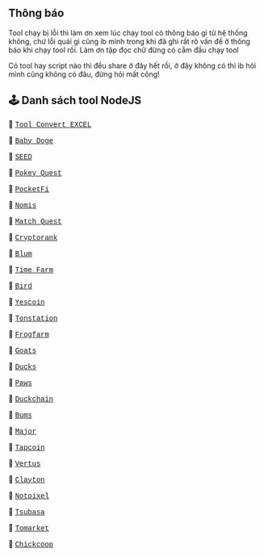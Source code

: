 ## Thông báo

Tool chạy bị lỗi thì làm ơn xem lúc chạy tool có thông báo gì từ hệ thống không, chứ lỗi quái gì cũng ib mình trong khi đã ghi rất rõ vấn đề ở thông báo khi chạy tool rồi. Làm ơn tập đọc chữ đừng có cắm đầu chạy tool

Có tool hay script nào thì đều share ở đây hết rồi, ở đây không có thì ib hỏi mình cũng không có đâu, đừng hỏi mất công!

## 🕹 Danh sách tool NodeJS

🚀 [<span style="font-family: 'Courier New', monospace;">Tool Convert EXCEL</span>](https://github.com/HoangLaoTaBot/toolconvert-js)

🚀 [<span style="font-family: 'Courier New', monospace;">Baby Doge</span>](https://github.com/HoangLaoTaBot/babydoge-js)

🚀 [<span style="font-family: 'Courier New', monospace;">SEED</span>](https://github.com/HoangLaoTaBot/seed-js)

🚀 [<span style="font-family: 'Courier New', monospace;">Pokey Quest</span>](https://github.com/HoangLaoTaBot/pokeyquest-js)

🚀 [<span style="font-family: 'Courier New', monospace;">PocketFi</span>](https://github.com/HoangLaoTaBot/pocketfi-js)

🚀 [<span style="font-family: 'Courier New', monospace;">Nomis</span>](https://github.com/HoangLaoTaBot/nomis-js)

🚀 [<span style="font-family: 'Courier New', monospace;">Match Quest</span>](https://github.com/HoangLaoTaBot/matchquestbot-js)

🚀 [<span style="font-family: 'Courier New', monospace;">Cryptorank</span>](https://github.com/HoangLaoTaBot/cryptorank-js)

🚀 [<span style="font-family: 'Courier New', monospace;">Blum</span>](https://github.com/HoangLaoTaBot/blum-js)

🚀 [<span style="font-family: 'Courier New', monospace;">Time Farm</span>](https://github.com/HoangLaoTaBot/timefarm-js)

🚀 [<span style="font-family: 'Courier New', monospace;">Bird</span>](https://github.com/HoangLaoTaBot/bird-js)

🚀 [<span style="font-family: 'Courier New', monospace;">Yescoin</span>](https://github.com/HoangLaoTaBot/yescoin-js)

🚀 [<span style="font-family: 'Courier New', monospace;">Tonstation</span>](https://github.com/HoangLaoTaBot/tonstation-js)

🚀 [<span style="font-family: 'Courier New', monospace;">Frogfarm</span>](https://github.com/HoangLaoTaBot/frogfarm-js)

🚀 [<span style="font-family: 'Courier New', monospace;">Goats</span>](https://github.com/HoangLaoTaBot/goats-js)

🚀 [<span style="font-family: 'Courier New', monospace;">Ducks</span>](https://github.com/HoangLaoTaBot/ducks-js)

🚀 [<span style="font-family: 'Courier New', monospace;">Paws</span>](https://github.com/HoangLaoTaBot/paws-js)

🚀 [<span style="font-family: 'Courier New', monospace;">Duckchain</span>](https://github.com/HoangLaoTaBot/duckchain-js)

🚀 [<span style="font-family: 'Courier New', monospace;">Bums</span>](https://github.com/HoangLaoTaBot/bums-js)

🚀 [<span style="font-family: 'Courier New', monospace;">Major</span>](https://github.com/HoangLaoTaBot/major-js)

🚀 [<span style="font-family: 'Courier New', monospace;">Tapcoin</span>](https://github.com/HoangLaoTaBot/tapcoin-js)

🚀 [<span style="font-family: 'Courier New', monospace;">Vertus</span>](https://github.com/HoangLaoTaBot/vertus-js)

🚀 [<span style="font-family: 'Courier New', monospace;">Clayton</span>](https://github.com/HoangLaoTaBot/clayton-js)

🚀 [<span style="font-family: 'Courier New', monospace;">Notpixel</span>](https://github.com/HoangLaoTaBot/notpixel-js)

🚀 [<span style="font-family: 'Courier New', monospace;">Tsubasa</span>](https://github.com/HoangLaoTaBot/tsubasa-js)

🚀 [<span style="font-family: 'Courier New', monospace;">Tomarket</span>](https://github.com/HoangLaoTaBot/tomarket-js)

🚀 [<span style="font-family: 'Courier New', monospace;">Chickcoop</span>](https://github.com/HoangLaoTaBot/chickcoop-js)
